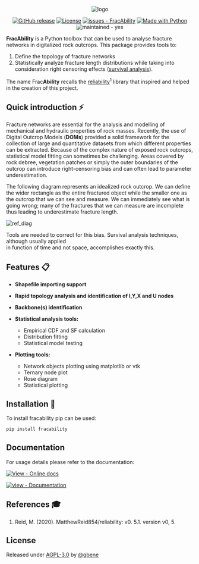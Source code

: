 
<div align="center">

![logo](./docs/images/logo_small_small.png)

[![GitHub release](https://img.shields.io/github/release/gbene/FracAbility?include_prereleases=&sort=semver&color=orange)](https://github.com/gbene/FracAbility/releases/)
[![License](https://img.shields.io/badge/License-AGPL--3.0-orange)](#license)
[![issues - FracAbility](https://img.shields.io/github/issues/gbene/FracAbility)](https://github.com/gbene/FracAbility/issues)
[![Made with Python](https://img.shields.io/badge/Python->=3.10-orange?logo=python&logoColor=white)](https://python.org "Go to Python homepage")
![maintained - yes](https://img.shields.io/badge/maintained-yes-green)
</div>

**FracAbility** is a Python toolbox that can be used to analyse fracture networks in digitalized rock
outcrops. This package provides tools to:

1. Define the topology of fracture networks 
2. Statistically analyze fracture length distributions while taking into consideration 
right censoring effects ([survival analysis](https://en.wikipedia.org/wiki/Survival_analysis)). 

The name Frac**Ability** recalls the [reliability](https://github.com/MatthewReid854/reliability/tree/master)<sup>1</sup> 
library that inspired and helped in the creation of this project. 


## Quick introduction ⚡

Fracture networks are essential for the analysis and modelling of mechanical and hydraulic properties 
of rock masses. Recently, the use of Digital Outcrop Models (**DOMs**) provided a solid framework for the collection 
of large and quantitative datasets from which different properties can be extracted.
Because of the complex nature of exposed rock outcrops, statistical model fitting can sometimes be challenging. 
Areas covered by rock debree, vegetation patches or simply the outer boundaries of the outcrop can 
introduce right-censoring bias and can often lead to parameter underestimation.

The following diagram represents an idealized rock outcrop. We can define the wider rectangle as the entire 
fractured object while the smaller one as the outcrop that we can see and measure. We can immediately 
see what is going wrong; many of the fractures that we can measure are incomplete thus leading to underestimate 
fracture length. 

![ref_diag](./docs/images/example_diagram.png)

Tools are needed to correct for this bias. Survival analysis techniques, although usually applied  
in function of time and not space, accomplishes exactly this.

## Features 📋

- **Shapefile importing support**


- **Rapid topology analysis and identification of I,Y,X and U nodes**


- **Backbone(s) identification**


- **Statistical analysis tools:**
    + Empirical CDF and SF calculation
    + Distribution fitting
    + Statistical model testing


- **Plotting tools:**
    + Network objects plotting using matplotlib or vtk
    + Ternary node plot 
    + Rose diagram
    + Statistical plotting

## Installation 🔧

To install fracability pip can be used:

```bash
pip install fracability
```

## Documentation

For usage details please refer to the documentation:

[![View - Online docs](https://img.shields.io/badge/View-Online_docs-blue?style=for-the-badge)](https://fracability.readthedocs.io/en/latest/index.html "Go to online documentation")

[![view - Documentation](https://img.shields.io/badge/view-Documentation-blue?style=for-the-badge)](/docs/ "Go to project documentation")



## References 🎓

1. Reid, M. (2020). MatthewReid854/reliability: v0. 5.1. version v0, 5.


## License

Released under [AGPL-3.0](/LICENSE) by [@gbene](https://github.com/gbene)
